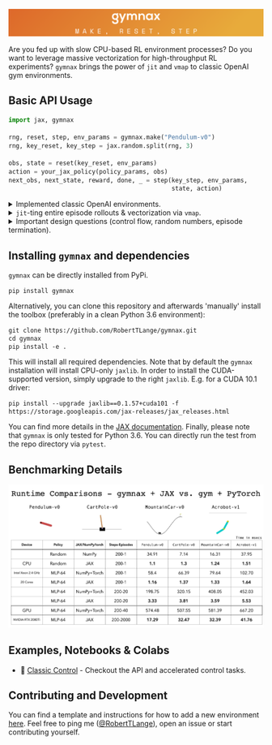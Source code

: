 ![](docs/gymnax_logo.png)

Are you fed up with slow CPU-based RL environment processes? Do you want to leverage massive vectorization for high-throughput RL experiments? `gymnax` brings the power of `jit` and `vmap` to classic OpenAI gym environments.

## Basic API Usage

```python
import jax, gymnax

rng, reset, step, env_params = gymnax.make("Pendulum-v0")
rng, key_reset, key_step = jax.random.split(rng, 3)

obs, state = reset(key_reset, env_params)
action = your_jax_policy(policy_params, obs)
next_obs, next_state, reward, done, _ = step(key_step, env_params,
                                             state, action)
```

<details><summary>
Implemented classic OpenAI environments.

</summary>

| Environment Class | Environment Name | Implemented | Tested | Single Step Speed Gain (Estimate vs. OpenAI) |
| --- | --- | --- | --- | --- |
| Classic Control | `Pendulum-v0` | :heavy_check_mark:  | :heavy_check_mark: |
| Classic Control | `CartPole-v0` | :heavy_check_mark:  | :heavy_check_mark: |
| Classic Control | `MountainCar-v0` | :heavy_check_mark:  | :heavy_check_mark: |
| Classic Control | `MountainCarContinuous-v0` | :heavy_check_mark:  | :heavy_check_mark: |
| Classic Control | `Acrobot-v1` | :heavy_check_mark:  | :heavy_check_mark: |
</details>

<details>
  <summary><code>jit</code>-ting entire episode rollouts & vectorization via <code>vmap</code>.
  </summary>

```python
Wrapper!
```

</details>

<details>
  <summary>Important design questions (control flow, random numbers, episode termination). </summary>

1. All random number/PRNGKey handling has to be done explicitly outside of the environment function calls. This allows for more control and less opacity.
2. Each step transition requires you to pass a set of environment parameters `step(., env_params, .)`, which specify the transition/reward function. We do not have to `jit` over this axis and hence you are flexible to incorporate environment non-stationarities of your choosing!
3. Episode termination has to be handled outside of the simple transition call. This could for example be done using a placeholder output in the scanned function.
4. The estimated speed gains may depend on your hardware as well as your specific policy parametrization. In general this will also depend on how much parallelism your algorithm utilizes and the episode length through which we `scan` + `jit`.
5. Boolean conditionals are eliminated by replacing them by weighted sums. E.g.: `r_effective = r * (1 - done) + r_term * done`

</details>

## Installing `gymnax` and dependencies

`gymnax` can be directly installed from PyPi.

```
pip install gymnax
```

Alternatively, you can clone this repository and afterwards 'manually' install the toolbox (preferably in a clean Python 3.6 environment):

```
git clone https://github.com/RobertTLange/gymnax.git
cd gymnax
pip install -e .
```

This will install all required dependencies. Note that by default the `gymnax` installation will install CPU-only `jaxlib`. In order to install the CUDA-supported version, simply upgrade to the right `jaxlib`. E.g. for a CUDA 10.1 driver:

```
pip install --upgrade jaxlib==0.1.57+cuda101 -f https://storage.googleapis.com/jax-releases/jax_releases.html
```

You can find more details in the [JAX documentation](https://github.com/google/jax#installation). Finally, please note that `gymnax` is only tested for Python 3.6. You can directly run the test from the repo directory via `pytest`.

## Benchmarking Details

![](docs/classic_runtime_benchmark.png)

## Examples, Notebooks & Colabs
* :notebook: [Classic Control](examples/classic_control.ipynb) - Checkout the API and accelerated control tasks.


## Contributing and Development

You can find a template and instructions for how to add a new environment [here](templates/env_template). Feel free to ping me ([@RobertTLange](https://twitter.com/RobertTLange)), open an issue or start contributing yourself.
